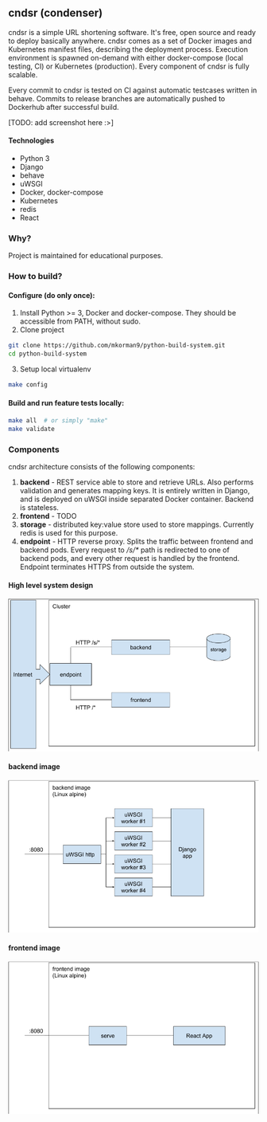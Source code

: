 ## cndsr (condenser)
cndsr is a simple URL shortening software. It's free, open source and ready to deploy basically anywhere.
cndsr comes as a set of Docker images and Kubernetes manifest files, describing the deployment process. 
Execution environment is spawned on-demand with either docker-compose (local testing, CI) 
or Kubernetes (production). Every component of cndsr is fully scalable.
   
Every commit to cndsr is tested on CI against automatic testcases written in behave. Commits to release
branches are automatically pushed to Dockerhub after successful build.

[TODO: add screenshot here :>]

#### Technologies
- Python 3
- Django
- behave
- uWSGI
- Docker, docker-compose
- Kubernetes
- redis
- React

### Why?
Project is maintained for educational purposes.

### How to build?

#### Configure (do only once):
1. Install Python >= 3, Docker and docker-compose. They should be accessible from PATH, without sudo.
2. Clone project
```bash
git clone https://github.com/mkorman9/python-build-system.git
cd python-build-system
```
3. Setup local virtualenv
```bash
make config
```

#### Build and run feature tests locally:
```bash
make all  # or simply "make"
make validate
```

### Components

cndsr architecture consists of the following components:
1. **backend** - REST service able to store and retrieve URLs. Also performs validation and generates mapping keys.
It is entirely written in Django, and is deployed on uWSGI inside separated Docker container. Backend is stateless.
2. **frontend** - TODO
3. **storage** - distributed key:value store used to store mappings. Currently redis is used for this purpose.
4. **endpoint** - HTTP reverse proxy. Splits the traffic between frontend and backend pods. 
Every request to _/s/*_ path is redirected to one of backend pods, and every other request is handled by the frontend.
Endpoint terminates HTTPS from outside the system.

#### High level system design
![highleveldesign](.images/high_level_design.png)

#### backend image
![backend](.images/backend_component.png)

#### frontend image
![frontend](.images/frontend_component.png)
